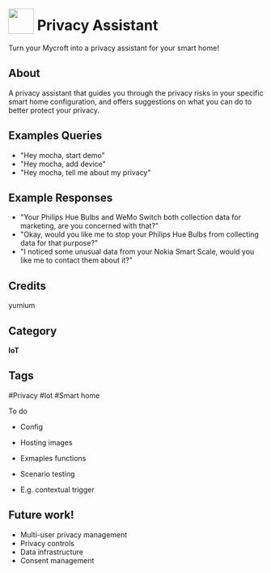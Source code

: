 # <img src="https://raw.githack.com/FortAwesome/Font-Awesome/master/svgs/solid/user-lock.svg" card_color="#9A0F90" width="50" height="50" style="vertical-align:bottom"/> Privacy Assistant
Turn your Mycroft into a privacy assistant for your smart home!

## About
A privacy assistant that guides you through the privacy risks in your specific smart home configuration, and offers suggestions on what you can do to better protect your privacy.

## Examples Queries
* "Hey mocha, start demo"
* "Hey mocha, add device"
* "Hey mocha, tell me about my privacy"

## Example Responses
* "Your Philips Hue Bulbs and WeMo Switch both collection data for marketing, are you concerned with that?"
* "Okay, would you like me to stop your Philips Hue Bulbs from collecting data for that purpose?"
* "I noticed some unusual data from your Nokia Smart Scale, would you like me to contact them about it?"

## Credits
yumium

## Category
**IoT**

## Tags
#Privacy
#Iot
#Smart home

To do
- Config
- Hosting images


- Exmaples functions

- Scenario testing
- E.g. contextual trigger

## Future work!
- Multi-user privacy management
- Privacy controls
- Data infrastructure
- Consent management